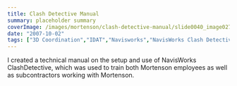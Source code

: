 ```yaml
---
title: Clash Detective Manual
summary: placeholder summary
coverImage: /images/mortenson/clash-detective-manual/slide0040_image027.png
date: "2007-10-02"
tags: ["3D Coordination","IDAT","Navisworks","NavisWorks Clash Detective"]
---
```


I created a technical manual on the setup and use of NavisWorks ClashDetective, which was used to train both Mortenson employees as well as subcontractors working with Mortenson.
